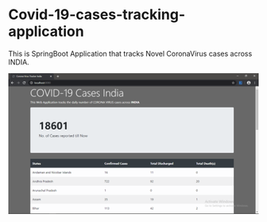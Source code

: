 # Covid-19-cases-tracking-application

This is SpringBoot Application that tracks Novel CoronaVirus cases across INDIA.

![Image of FrontEnd](img01.png)
